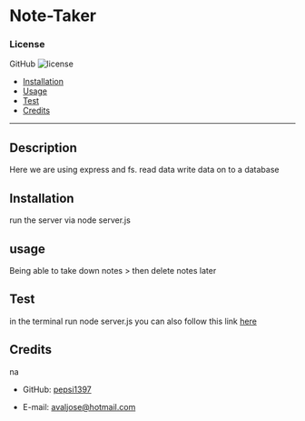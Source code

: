  # Note-Taker
### License
GitHub ![license](https://img.shields.io/badge/license-GitHub-brightgreen)
* [Installation](#Installation)
* [Usage](#usage)
* [Test](#test)
* [Credits](#credits)
<hr>

## __Description__
Here we are using express and fs. read data write data on to a database

## __Installation__
run the server via node server.js

## __usage__
Being able to take down notes > then delete notes later

## __Test__
in the terminal run node server.js
you can also follow this link [here](https://pepsi1397-notetaker.herokuapp.com/notes)
## __Credits__
na

* GitHub: [pepsi1397](https://github.com/pepsi1397)

* E-mail: [avaljose@hotmail.com](avaljose@hotmail.com)